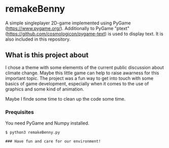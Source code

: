 # remakeBenny

A simple singleplayer 2D-game implemented using PyGame (https://www.pygame.org/).
Additionally to PyGame "ptext" (https://github.com/cosmologicon/pygame-text) is used to display text. It is also included in this repository.

## What is this project about
I chose a theme with some elememts of the current public discussion about climate change. Maybe this little game can help to 
raise awarness for this important topic.
The project was a fun way to get into touch with some basics of game development, especially when it comes to the use of
graphics and some kind of animation.

Maybe I finde some time to clean up the code some time.

### Prequisites
You need PyGame and Numpy installed.

```
$ python3 remakeBenny.py

### Have fun and care for our environment!
